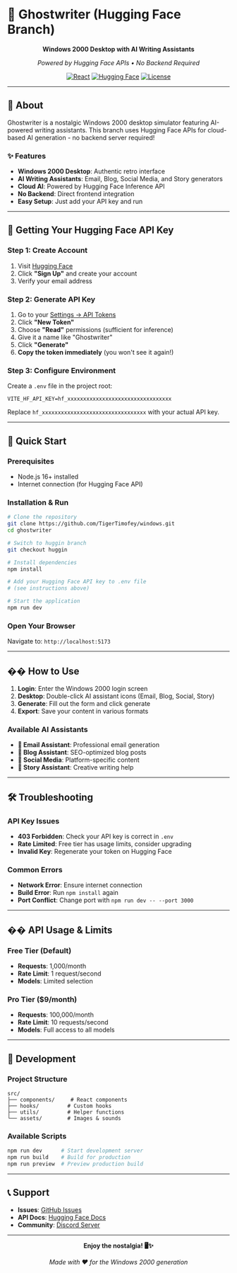 # 🎯 Ghostwriter (Hugging Face Branch)

<div align="center">

**Windows 2000 Desktop with AI Writing Assistants**

*Powered by Hugging Face APIs • No Backend Required*

[![React](https://img.shields.io/badge/React-19.1.1-blue.svg)](https://reactjs.org/)
[![Hugging Face](https://img.shields.io/badge/Hugging%20Face-API-yellow.svg)](https://huggingface.co/)
[![License](https://img.shields.io/badge/License-Private-red.svg)]()

</div>

---

## 📖 About

Ghostwriter is a nostalgic Windows 2000 desktop simulator featuring AI-powered writing assistants. This branch uses Hugging Face APIs for cloud-based AI generation - no backend server required!

### ✨ Features
- **Windows 2000 Desktop**: Authentic retro interface
- **AI Writing Assistants**: Email, Blog, Social Media, and Story generators
- **Cloud AI**: Powered by Hugging Face Inference API
- **No Backend**: Direct frontend integration
- **Easy Setup**: Just add your API key and run

---

## 🔑 Getting Your Hugging Face API Key

### Step 1: Create Account
1. Visit [Hugging Face](https://huggingface.co/)
2. Click **"Sign Up"** and create your account
3. Verify your email address

### Step 2: Generate API Key
1. Go to your [Settings → API Tokens](https://huggingface.co/settings/tokens)
2. Click **"New Token"**
3. Choose **"Read"** permissions (sufficient for inference)
4. Give it a name like "Ghostwriter"
5. Click **"Generate"**
6. **Copy the token immediately** (you won't see it again!)

### Step 3: Configure Environment
Create a `.env` file in the project root:

```env
VITE_HF_API_KEY=hf_xxxxxxxxxxxxxxxxxxxxxxxxxxxxxxxxx
```

Replace `hf_xxxxxxxxxxxxxxxxxxxxxxxxxxxxxxxxx` with your actual API key.

---

## 🚀 Quick Start

### Prerequisites
- Node.js 16+ installed
- Internet connection (for Hugging Face API)

### Installation & Run

```bash
# Clone the repository
git clone https://github.com/TigerTimofey/windows.git
cd ghostwriter

# Switch to huggin branch
git checkout huggin

# Install dependencies
npm install

# Add your Hugging Face API key to .env file
# (see instructions above)

# Start the application
npm run dev
```

### Open Your Browser
Navigate to: `http://localhost:5173`

---

## �� How to Use

1. **Login**: Enter the Windows 2000 login screen
2. **Desktop**: Double-click AI assistant icons (Email, Blog, Social, Story)
3. **Generate**: Fill out the form and click generate
4. **Export**: Save your content in various formats

### Available AI Assistants
- **📧 Email Assistant**: Professional email generation
- **📝 Blog Assistant**: SEO-optimized blog posts
- **📱 Social Media**: Platform-specific content
- **📖 Story Assistant**: Creative writing help

---

## 🛠️ Troubleshooting

### API Key Issues
- **403 Forbidden**: Check your API key is correct in `.env`
- **Rate Limited**: Free tier has usage limits, consider upgrading
- **Invalid Key**: Regenerate your token on Hugging Face

### Common Errors
- **Network Error**: Ensure internet connection
- **Build Error**: Run `npm install` again
- **Port Conflict**: Change port with `npm run dev -- --port 3000`

---

## �� API Usage & Limits

### Free Tier (Default)
- **Requests**: 1,000/month
- **Rate Limit**: 1 request/second
- **Models**: Limited selection

### Pro Tier ($9/month)
- **Requests**: 100,000/month
- **Rate Limit**: 10 requests/second
- **Models**: Full access to all models

---

## 🔧 Development

### Project Structure
```
src/
├── components/     # React components
├── hooks/         # Custom hooks
├── utils/         # Helper functions
└── assets/        # Images & sounds
```

### Available Scripts
```bash
npm run dev      # Start development server
npm run build    # Build for production
npm run preview  # Preview production build
```

---

## 📞 Support

- **Issues**: [GitHub Issues](https://github.com/TigerTimofey/windows/issues)
- **API Docs**: [Hugging Face Docs](https://huggingface.co/docs)
- **Community**: [Discord Server](https://discord.gg/ghostwriter)

---

<div align="center">

**Enjoy the nostalgia! 🖥️✨**

*Made with ❤️ for the Windows 2000 generation*

</div>
